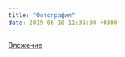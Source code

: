 ```yaml
---
title: "Фотография"
date: 2019-06-10 11:35:00 +0300
---
```



[Вложение](https://vk.com/photo41076938_456245027)
